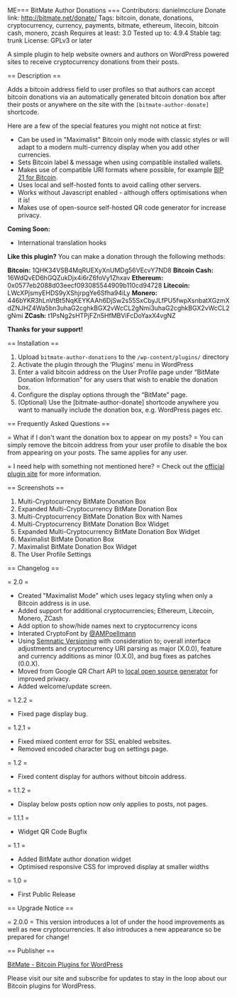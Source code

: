 ME=== BitMate Author Donations ===
Contributors: danielmcclure
Donate link: http://bitmate.net/donate/
Tags: bitcoin, donate, donations, cryptocurrency, currency, payments, bitmate, ethereum, litecoin, bitcoin cash, monero, zcash
Requires at least: 3.0
Tested up to: 4.9.4
Stable tag: trunk
License: GPLv3 or later

A simple plugin to help website owners and authors on WordPress powered sites to receive cryptocurrency donations from their posts.

== Description ==

Adds a bitcoin address field to user profiles so that authors can accept bitcoin donations via an automatically generated bitcoin donation box after their posts or anywhere on the site with the `[bitmate-author-donate]` shortcode.

Here are a few of the special features you might not notice at first:

* Can be used in "Maximalist" Bitcoin only mode with classic styles or will adapt to a modern multi-currency display when you add other currencies.
* Sets Bitcoin label & message when using compatible installed wallets.
* Makes use of compatible URI formats where possible, for example [BIP 21 for Bitcoin](https://github.com/bitcoin/bips/blob/master/bip-0021.mediawiki).
* Uses local and self-hosted fonts to avoid calling other servers.
* Works without Javascript enabled - although offers optimisations when it is!
* Makes use of open-source self-hosted QR code generator for increase privacy.

**Coming Soon:**

* International translation hooks

**Like this plugin?** 
You can make a donation through the following methods:

**Bitcoin:** 1QHK34VSB4MqRUEXyXnUMDg56VEcvY7ND8
**Bitcoin Cash:** 16WdQvED6hGQZukDjx4i6rZ6foVy1Zhxav
**Ethereum:** 0x0577eb2088d03eecf093085544909b110cd94728
**Litecoin:** LWcXPjsmyEHDS9yXShjrpgYe6Sfha94iLy
**Monero:** 446bYKR3hLnVtBt5NqKEYKAAh6DjSw2s55SxCbyJLfPU5fwpXsnbatXGzmXdZNJHZ4Wa5bn3uhaG2cghkBGX2vWcCL2gNmi3uhaG2cghkBGX2vWcCL2gNmi
**ZCash:** t1PsNg2sHTPjFZn5HfMBViFcDoYaxX4vgNZ

**Thanks for your support!**

== Installation ==

1. Upload `bitmate-author-donations` to the `/wp-content/plugins/` directory
2. Activate the plugin through the ‘Plugins’ menu in WordPress
3. Enter a valid bitcoin address on the User Profile page under “BitMate Donation Information” for any users that wish to enable the donation box.
4. Configure the display options through the “BitMate” page.
5. (Optional) Use the [bitmate-author-donate] shortcode anywhere you want to manually include the donation box, e.g. WordPress pages etc.

== Frequently Asked Questions ==

= What if I don't want the donation box to appear on my posts? =
You can simply remove the bitcoin address from your user profile to disable the box from appearing on your posts. The same applies for any user. 

= I need help with something not mentioned here? =
Check out the [official plugin site](http://bitmate.net/author-donations/) for more information.

== Screenshots ==

1. Multi-Cryptocurrency BitMate Donation Box 
2. Expanded Multi-Cryptocurrency BitMate Donation Box
3. Multi-Cryptocurrency BitMate Donation Box with Names
4. Multi-Cryptocurrency BitMate Donation Box Widget
5. Expanded Multi-Cryptocurrency BitMate Donation Box Widget
6. Maximalist BitMate Donation Box
7. Maximalist BitMate Donation Box Widget
8. The User Profile Settings

== Changelog ==

= 2.0 =
* Created "Maximalist Mode" which uses legacy styling when only a Bitcoin address is in use.
* Added support for additional cryptocurrencies; Ethereum, Litecoin, Monero, ZCash
* Add option to show/hide names next to cryptocurrency icons
* Interated CryptoFont by [@AMPoellmann](https://AlexanderPoellmann.com/CryptoFont)
* Using [Semnatic Versioning](https://semver.org/) with consideration to; overall interface adjustments and cryptocurrency URI parsing as major (X.0.0), feature and currency additions as minor (0.X.0), and bug fixes as patches (0.0.X). 
* Moved from Google QR Chart API to [local open source generator](https://sourceforge.net/projects/phpqrcode/) for improved privacy. 
* Added welcome/update screen.

= 1.2.2 =
* Fixed page display bug.

= 1.2.1 =
* Fixed mixed content error for SSL enabled websites.
* Removed encoded character bug on settings page. 

= 1.2 =
* Fixed content display for authors without bitcoin address.

= 1.1.2 =
* Display below posts option now only applies to posts, not pages.

= 1.1.1 =
* Widget QR Code Bugfix

= 1.1 =
* Added BitMate author donation widget 
* Optimised responsive CSS for improved display at smaller widths

= 1.0 =
* First Public Release

== Upgrade Notice ==

= 2.0.0 =
This version introduces a lot of under the hood improvements as well as new cryptocurrencies. It also introduces a new appearance so be prepared for change!

== Publisher ==

[BitMate - Bitcoin Plugins for WordPress](http://bitmate.net "BitMate - Bitcoin Plugins for WordPress")

Please visit our site and subscribe for updates to stay in the loop about our Bitcoin plugins for WordPress.


